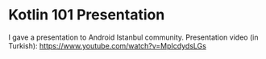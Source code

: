 # Kotlin 101 Presentation


I gave a presentation to Android Istanbul community. Presentation video (in Turkish): https://www.youtube.com/watch?v=MpIcdydsLGs
